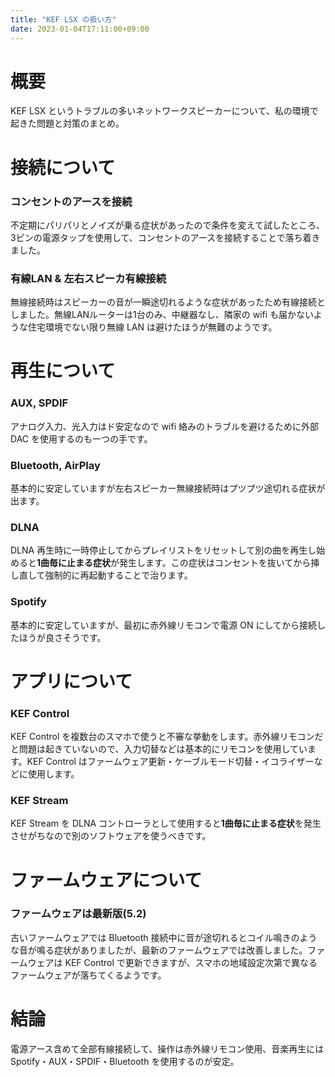 ```yaml
---
title: "KEF LSX の扱い方"
date: 2023-01-04T17:11:00+09:00
---
```


# 概要

KEF LSX というトラブルの多いネットワークスピーカーについて、私の環境で起きた問題と対策のまとめ。

# 接続について

### コンセントのアースを接続

不定期にパリパリとノイズが乗る症状があったので条件を変えて試したところ、3ピンの電源タップを使用して、コンセントのアースを接続することで落ち着きました。

### 有線LAN & 左右スピーカ有線接続

無線接続時はスピーカーの音が一瞬途切れるような症状があったため有線接続としました。無線LANルーターは1台のみ、中継器なし、隣家の wifi
も届かないような住宅環境でない限り無線 LAN は避けたほうが無難のようです。

# 再生について

### AUX, SPDIF

アナログ入力、光入力はド安定なので wifi 絡みのトラブルを避けるために外部 DAC を使用するのも一つの手です。

### Bluetooth, AirPlay

基本的に安定していますが左右スピーカー無線接続時はプツプツ途切れる症状が出ます。

### DLNA

DLNA 再生時に一時停止してからプレイリストをリセットして別の曲を再生し始めると**1曲毎に止まる症状**が発生します。この症状はコンセントを抜いてから挿
し直して強制的に再起動することで治ります。

### Spotify

基本的に安定していますが、最初に赤外線リモコンで電源 ON にしてから接続したほうが良さそうです。

# アプリについて

### KEF Control

KEF Control
を複数台のスマホで使うと不審な挙動をします。赤外線リモコンだと問題は起きていないので、入力切替などは基本的にリモコンを使用しています。KEF Control
はファームウェア更新・ケーブルモード切替・イコライザーなどに使用します。

### KEF Stream

KEF Stream を DLNA コントローラとして使用すると**1曲毎に止まる症状**を発生させがちなので別のソフトウェアを使うべきです。

# ファームウェアについて

### ファームウェアは最新版(5.2)

古いファームウェアでは Bluetooth
接続中に音が途切れるとコイル鳴きのような音が鳴る症状がありましたが、最新のファームウェアでは改善しました。ファームウェアは KEF Control
で更新できますが、スマホの地域設定次第で異なるファームウェアが落ちてくるようです。

# 結論

電源アース含めて全部有線接続して、操作は赤外線リモコン使用、音楽再生には Spotify・AUX・SPDIF・Bluetooth を使用するのが安定。
